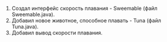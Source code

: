1. Создал интерфейс скорость плавания - Sweemable (файл Sweemable.java).
2. Добавил новое животное, способное плавать - Tuna (файл Tuna.java).
3. Добавил вывод скорости плавания.